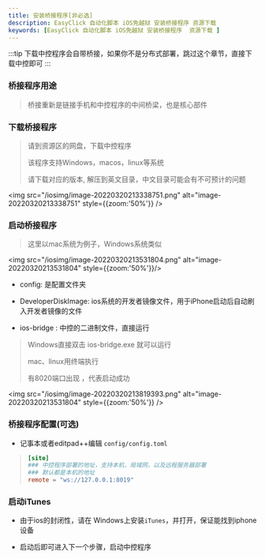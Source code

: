 ```yaml
---
title: 安装桥接程序[非必选]
description: EasyClick 自动化脚本 iOS免越狱 安装桥接程序 资源下载
keywords: [EasyClick 自动化脚本 iOS免越狱 安装桥接程序  资源下载 ]
---
```


:::tip
下载中控程序会自带桥接，如果你不是分布式部署，跳过这个章节，直接下载中控即可
:::

### 桥接程序用途

> 桥接重新是链接手机和中控程序的中间桥梁，也是核心部件



### 下载桥接程序

> 请到资源区的网盘，下载中控程序
>
> 该程序支持Windows，macos，linux等系统
>
> 请下载对应的版本, 解压到英文目录，中文目录可能会有不可预计的问题



<img src="/iosimg/image-20220320213338751.png" alt="image-20220320213338751" style={{zoom:'50%'}} />







### 启动桥接程序

> 这里以mac系统为例子，Windows系统类似

<img src="/iosimg/image-20220320213531804.png" alt="image-20220320213531804" style={{zoom:'50%'}}/>

- config: 是配置文件夹

- DeveloperDiskImage: ios系统的开发者镜像文件，用于iPhone启动后自动刷入开发者镜像的文件
- ios-bridge :  中控的二进制文件，直接运行



> Windows直接双击 ios-bridge.exe 就可以运行
>
> mac、linux用终端执行
>
> 有8020端口出现 ，代表启动成功
>

<img src="/iosimg/image-20220320213819393.png" alt="image-20220320213531804" style={{zoom:'50%'}} />



### 桥接程序配置(可选)

- 记事本或者editpad++编辑 `config/config.toml`

> ```toml
> [site]
> ### 中控程序部署的地址，支持本机，局域网，以及远程服务器部署
> ### 默认都是本机的地址
> remote = "ws://127.0.0.1:8019"
> 
> ```





### 启动iTunes

- 由于ios的封闭性，请在 Windows上安装`iTunes`，并打开，保证能找到iphone设备

- 启动后即可进入下一个步骤，启动中控程序
